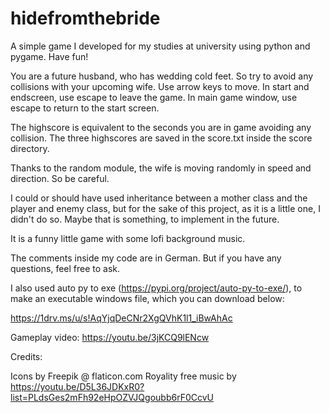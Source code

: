 # hidefromthebride
A simple game I developed for my studies at university using python and pygame. Have fun!

You are a future husband, who has wedding cold feet. So try to avoid any collisions with your upcoming wife.
Use arrow keys to move.
In start and endscreen, use escape to leave the game.
In main game window, use escape to return to the start screen.

The highscore is equivalent to the seconds you are in game avoiding any collision. The three highscores are saved in the score.txt inside the score directory.

Thanks to the random module, the wife is moving randomly in speed and direction. So be careful.

I could or should have used inheritance between a mother class and the player and enemy class, but for the sake of this project, as it is a little one, I didn't do so.
Maybe that is something, to implement in the future.

It is a funny little game with some lofi background music.

The comments inside my code are in German. But if you have any questions, feel free to ask.

I also used auto py to exe (https://pypi.org/project/auto-py-to-exe/), to make an executable windows file, which you can download below:

https://1drv.ms/u/s!AqYjqDeCNr2XgQVhK1l1_iBwAhAc

Gameplay video: https://youtu.be/3jKCQ9lENcw





Credits:

Icons by Freepik @ flaticon.com
Royality free music by https://youtu.be/D5L36JDKxR0?list=PLdsGes2mFh92eHpOZVJQgoubb6rF0CcvU

